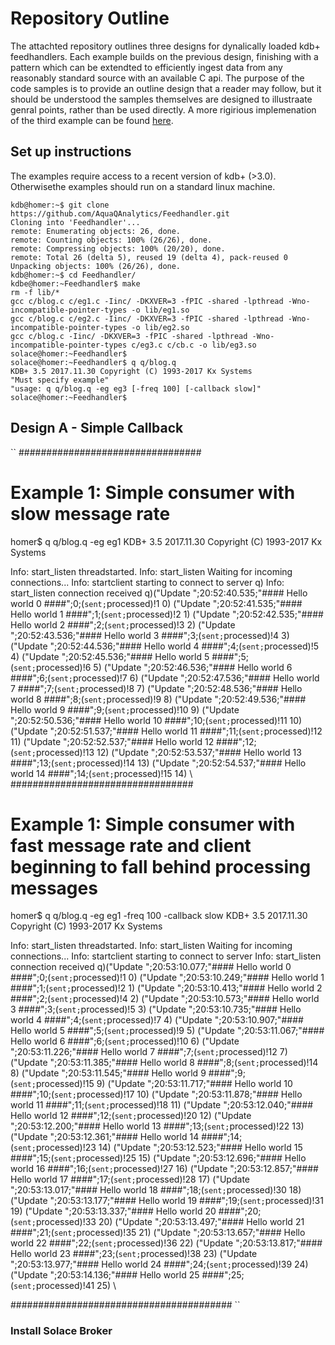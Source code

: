 # Repository Outline

The attachted repository outlines three designs for dynalically loaded kdb+ feedhandlers. Each example builds on the previous design, finishing with a pattern which can be extendted to efficiently ingest data from any reasonably standard source with an available C api. 
The purpose of the code samples is to provide an outline design that a reader may follow, but it should be understood the samples themselves are designed to illustraate genral points, rather than be used directly. A more rigirious implemenation of the third example can be found [here](https://github.com/AquaQAnalytics/TorQ-Solace/).  

## Set up instructions

The examples require access to a recent version of kdb+ (>3.0). Otherwisethe examples should run on a standard linux machine. 
```
kdb@homer:~$ git clone https://github.com/AquaQAnalytics/Feedhandler.git
Cloning into 'Feedhandler'...
remote: Enumerating objects: 26, done.
remote: Counting objects: 100% (26/26), done.
remote: Compressing objects: 100% (20/20), done.
remote: Total 26 (delta 5), reused 19 (delta 4), pack-reused 0
Unpacking objects: 100% (26/26), done.
kdb@homer:~$ cd Feedhandler/
kdbe@homer:~Feedhandler$ make
rm -f lib/*
gcc c/blog.c c/eg1.c -Iinc/ -DKXVER=3 -fPIC -shared -lpthread -Wno-incompatible-pointer-types -o lib/eg1.so
gcc c/blog.c c/eg2.c -Iinc/ -DKXVER=3 -fPIC -shared -lpthread -Wno-incompatible-pointer-types -o lib/eg2.so
gcc c/blog.c -Iinc/ -DKXVER=3 -fPIC -shared -lpthread -Wno-incompatible-pointer-types c/eg3.c c/cb.c -o lib/eg3.so
solace@homer:~Feedhandler$
solace@homer:~Feedhandler$ q q/blog.q
KDB+ 3.5 2017.11.30 Copyright (C) 1993-2017 Kx Systems
"Must specify example"
"usage: q q/blog.q -eg eg3 [-freq 100] [-callback slow]"
solace@homer:~Feedhandler$
```

## Design A - Simple Callback

``
#################################
# Example 1: Simple consumer with slow message rate
homer$ q q/blog.q -eg eg1
KDB+ 3.5 2017.11.30 Copyright (C) 1993-2017 Kx Systems

 Info: start_listen threadstarted.
 Info: start_listen Waiting for incoming connections...
 Info: startclient starting to connect to server
q) Info: start_listen connection received
q)("Update ";20:52:40.535;"#### Hello world      0  ####";0;(`sent;`processed)!1 0)
("Update ";20:52:41.535;"#### Hello world      1  ####";1;(`sent;`processed)!2 1)
("Update ";20:52:42.535;"#### Hello world      2  ####";2;(`sent;`processed)!3 2)
("Update ";20:52:43.536;"#### Hello world      3  ####";3;(`sent;`processed)!4 3)
("Update ";20:52:44.536;"#### Hello world      4  ####";4;(`sent;`processed)!5 4)
("Update ";20:52:45.536;"#### Hello world      5  ####";5;(`sent;`processed)!6 5)
("Update ";20:52:46.536;"#### Hello world      6  ####";6;(`sent;`processed)!7 6)
("Update ";20:52:47.536;"#### Hello world      7  ####";7;(`sent;`processed)!8 7)
("Update ";20:52:48.536;"#### Hello world      8  ####";8;(`sent;`processed)!9 8)
("Update ";20:52:49.536;"#### Hello world      9  ####";9;(`sent;`processed)!10 9)
("Update ";20:52:50.536;"#### Hello world     10  ####";10;(`sent;`processed)!11 10)
("Update ";20:52:51.537;"#### Hello world     11  ####";11;(`sent;`processed)!12 11)
("Update ";20:52:52.537;"#### Hello world     12  ####";12;(`sent;`processed)!13 12)
("Update ";20:52:53.537;"#### Hello world     13  ####";13;(`sent;`processed)!14 13)
("Update ";20:52:54.537;"#### Hello world     14  ####";14;(`sent;`processed)!15 14)
\\
#################################
# Example 1: Simple consumer with fast message rate and client beginning to fall behind processing messages
homer$ q q/blog.q -eg eg1 -freq 100 -callback slow
KDB+ 3.5 2017.11.30 Copyright (C) 1993-2017 Kx Systems

 Info: start_listen threadstarted.
 Info: start_listen Waiting for incoming connections...
 Info: startclient starting to connect to server
 Info: start_listen connection received
q)("Update ";20:53:10.077;"#### Hello world      0  ####";0;(`sent;`processed)!1 0)
("Update ";20:53:10.249;"#### Hello world      1  ####";1;(`sent;`processed)!2 1)
("Update ";20:53:10.413;"#### Hello world      2  ####";2;(`sent;`processed)!4 2)
("Update ";20:53:10.573;"#### Hello world      3  ####";3;(`sent;`processed)!5 3)
("Update ";20:53:10.735;"#### Hello world      4  ####";4;(`sent;`processed)!7 4)
("Update ";20:53:10.907;"#### Hello world      5  ####";5;(`sent;`processed)!9 5)
("Update ";20:53:11.067;"#### Hello world      6  ####";6;(`sent;`processed)!10 6)
("Update ";20:53:11.226;"#### Hello world      7  ####";7;(`sent;`processed)!12 7)
("Update ";20:53:11.385;"#### Hello world      8  ####";8;(`sent;`processed)!14 8)
("Update ";20:53:11.545;"#### Hello world      9  ####";9;(`sent;`processed)!15 9)
("Update ";20:53:11.717;"#### Hello world     10  ####";10;(`sent;`processed)!17 10)
("Update ";20:53:11.878;"#### Hello world     11  ####";11;(`sent;`processed)!18 11)
("Update ";20:53:12.040;"#### Hello world     12  ####";12;(`sent;`processed)!20 12)
("Update ";20:53:12.200;"#### Hello world     13  ####";13;(`sent;`processed)!22 13)
("Update ";20:53:12.361;"#### Hello world     14  ####";14;(`sent;`processed)!23 14)
("Update ";20:53:12.523;"#### Hello world     15  ####";15;(`sent;`processed)!25 15)
("Update ";20:53:12.696;"#### Hello world     16  ####";16;(`sent;`processed)!27 16)
("Update ";20:53:12.857;"#### Hello world     17  ####";17;(`sent;`processed)!28 17)
("Update ";20:53:13.017;"#### Hello world     18  ####";18;(`sent;`processed)!30 18)
("Update ";20:53:13.177;"#### Hello world     19  ####";19;(`sent;`processed)!31 19)
("Update ";20:53:13.337;"#### Hello world     20  ####";20;(`sent;`processed)!33 20)
("Update ";20:53:13.497;"#### Hello world     21  ####";21;(`sent;`processed)!35 21)
("Update ";20:53:13.657;"#### Hello world     22  ####";22;(`sent;`processed)!36 22)
("Update ";20:53:13.817;"#### Hello world     23  ####";23;(`sent;`processed)!38 23)
("Update ";20:53:13.977;"#### Hello world     24  ####";24;(`sent;`processed)!39 24)
("Update ";20:53:14.136;"#### Hello world     25  ####";25;(`sent;`processed)!41 25)
\\

########################################
``


### Install Solace Broker

